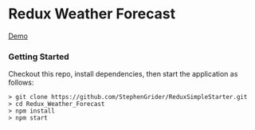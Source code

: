 # Redux Weather Forecast

[Demo](http://humdrum-redux-weather-forecast.surge.sh/)

### Getting Started
Checkout this repo, install dependencies, then start the application as follows:

```
> git clone https://github.com/StephenGrider/ReduxSimpleStarter.git
> cd Redux_Weather_Forecast
> npm install
> npm start
```
